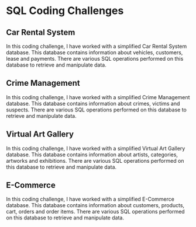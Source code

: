 # **SQL Coding Challenges**     

## **Car Rental System**     

In this coding challenge, I have worked with a simplified Car Rental System database. This database contains information about vehicles, customers, lease and payments. There are various SQL operations performed on this database to retrieve and manipulate data.     


## **Crime Management**     

In this coding challenge, I have worked with a simplified Crime Management database. This database contains information about crimes, victims and suspects. There are various SQL operations performed on this database to retrieve and manipulate data.     


## **Virtual Art Gallery**     

In this coding challenge, I have worked with a simplified Virtual Art Gallery database. This database contains information about artists, categories, artworks and exhibitions. There are various SQL operations performed on this database to retrieve and manipulate data.     


## **E-Commerce**     

In this coding challenge, I have worked with a simplified E-Commerce database. This database contains information about customers, products, cart, orders and order items. There are various SQL operations performed on this database to retrieve and manipulate data.
